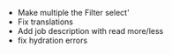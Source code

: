 * Make multiple the Filter select'
* Fix translations
* Add job description with read more/less
* fix hydration errors
